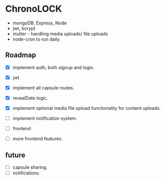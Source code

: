 # ChronoLOCK

- mongoDB, Express, Node
- jwt, bcrypt
- multer - handling media uploads/ file uploads
- node-cron to run daily. 


## Roadmap
- [x] implement auth, both signup and login.
- [x] jwt
- [x] implement all capsule routes.
- [x] revealDate logic.
- [x] implement optional media file upload functionality for content uploads.
- [ ] implement notification system.
- [ ] frontend
- [ ] more frontend features.


## future  
- [ ] capsule sharing.
- [ ] notifications. 